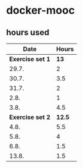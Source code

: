 # docker-mooc

## hours used
|Date| Hours|
|---|---|
|**Exercise set 1**|**13**|
|29.7.|2|
|30.7.|3.5|
|31.7.|2|
|2.8.|1|
|3.8.|4.5|
|**Exercise set 2**|**12.5**|
|4.8.|5.5|
|5.8.|4|
|6.8.|1.5|
|13.8.|1.5|
